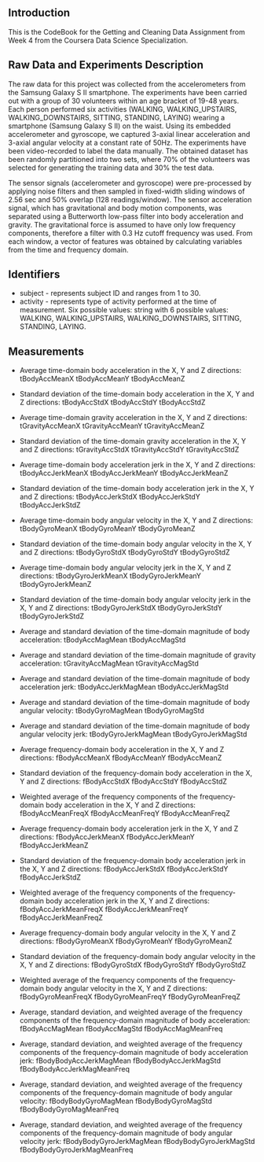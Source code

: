 ## Introduction

This is the CodeBook for the Getting and Cleaning Data Assignment from Week 4 from the Coursera Data Science Specialization.

## Raw Data and Experiments Description

The raw data for this project was collected from the accelerometers from the Samsung Galaxy S II smartphone. The experiments have been carried out with a group of 30 volunteers within an age bracket of 19-48 years. Each person performed six activities (WALKING, WALKING_UPSTAIRS, WALKING_DOWNSTAIRS, SITTING, STANDING, LAYING) wearing a smartphone (Samsung Galaxy S II) on the waist. Using its embedded accelerometer and gyroscope, we captured 3-axial linear acceleration and 3-axial angular velocity at a constant rate of 50Hz. The experiments have been video-recorded to label the data manually. The obtained dataset has been randomly partitioned into two sets, where 70% of the volunteers was selected for generating the training data and 30% the test data.

The sensor signals (accelerometer and gyroscope) were pre-processed by applying noise filters and then sampled in fixed-width sliding windows of 2.56 sec and 50% overlap (128 readings/window). The sensor acceleration signal, which has gravitational and body motion components, was separated using a Butterworth low-pass filter into body acceleration and gravity. The gravitational force is assumed to have only low frequency components, therefore a filter with 0.3 Hz cutoff frequency was used. From each window, a vector of features was obtained by calculating variables from the time and frequency domain.

## Identifiers

* subject - represents subject ID and ranges from 1 to 30.
* activity - represents type of activity performed at the time of measurement. Six possible values: string with 6 possible values: WALKING, WALKING_UPSTAIRS, WALKING_DOWNSTAIRS, SITTING, STANDING, LAYING.

## Measurements

* Average time-domain body acceleration in the X, Y and Z directions:
tBodyAccMeanX
tBodyAccMeanY
tBodyAccMeanZ

* Standard deviation of the time-domain body acceleration in the X, Y and Z directions:
tBodyAccStdX
tBodyAccStdY
tBodyAccStdZ

* Average time-domain gravity acceleration in the X, Y and Z directions:
tGravityAccMeanX
tGravityAccMeanY
tGravityAccMeanZ

* Standard deviation of the time-domain gravity acceleration in the X, Y and Z directions:
tGravityAccStdX
tGravityAccStdY
tGravityAccStdZ

* Average time-domain body acceleration jerk in the X, Y and Z directions:
tBodyAccJerkMeanX
tBodyAccJerkMeanY
tBodyAccJerkMeanZ

* Standard deviation of the time-domain body acceleration jerk in the X, Y and Z directions:
tBodyAccJerkStdX
tBodyAccJerkStdY
tBodyAccJerkStdZ

* Average time-domain body angular velocity in the X, Y and Z directions:
tBodyGyroMeanX
tBodyGyroMeanY
tBodyGyroMeanZ

* Standard deviation of the time-domain body angular velocity in the X, Y and Z directions:
tBodyGyroStdX
tBodyGyroStdY
tBodyGyroStdZ

* Average time-domain body angular velocity jerk in the X, Y and Z directions:
tBodyGyroJerkMeanX
tBodyGyroJerkMeanY
tBodyGyroJerkMeanZ

* Standard deviation of the time-domain body angular velocity jerk in the X, Y and Z directions:
tBodyGyroJerkStdX
tBodyGyroJerkStdY
tBodyGyroJerkStdZ

* Average and standard deviation of the time-domain magnitude of body acceleration:
tBodyAccMagMean
tBodyAccMagStd

* Average and standard deviation of the time-domain magnitude of gravity acceleration:
tGravityAccMagMean
tGravityAccMagStd

* Average and standard deviation of the time-domain magnitude of body acceleration jerk:
tBodyAccJerkMagMean
tBodyAccJerkMagStd

* Average and standard deviation of the time-domain magnitude of body angular velocity:
tBodyGyroMagMean
tBodyGyroMagStd

* Average and standard deviation of the time-domain magnitude of body angular velocity jerk:
tBodyGyroJerkMagMean
tBodyGyroJerkMagStd

* Average frequency-domain body acceleration in the X, Y and Z directions:
fBodyAccMeanX
fBodyAccMeanY
fBodyAccMeanZ

* Standard deviation of the frequency-domain body acceleration in the X, Y and Z directions:
fBodyAccStdX
fBodyAccStdY
fBodyAccStdZ

* Weighted average of the frequency components of the frequency-domain body acceleration in the X, Y and Z directions:
fBodyAccMeanFreqX
fBodyAccMeanFreqY
fBodyAccMeanFreqZ

* Average frequency-domain body acceleration jerk in the X, Y and Z directions:
fBodyAccJerkMeanX
fBodyAccJerkMeanY
fBodyAccJerkMeanZ

* Standard deviation of the frequency-domain body acceleration jerk in the X, Y and Z directions:
fBodyAccJerkStdX
fBodyAccJerkStdY
fBodyAccJerkStdZ

* Weighted average of the frequency components of the frequency-domain body acceleration jerk in the X, Y and Z directions:
fBodyAccJerkMeanFreqX
fBodyAccJerkMeanFreqY
fBodyAccJerkMeanFreqZ

* Average frequency-domain body angular velocity in the X, Y and Z directions:
fBodyGyroMeanX
fBodyGyroMeanY
fBodyGyroMeanZ

* Standard deviation of the frequency-domain body angular velocity in the X, Y and Z directions:
fBodyGyroStdX
fBodyGyroStdY
fBodyGyroStdZ

* Weighted average of the frequency components of the frequency-domain body angular velocity in the X, Y and Z directions:
fBodyGyroMeanFreqX
fBodyGyroMeanFreqY
fBodyGyroMeanFreqZ

* Average, standard deviation, and weighted average of the frequency components of the frequency-domain magnitude of body acceleration:
fBodyAccMagMean
fBodyAccMagStd
fBodyAccMagMeanFreq

* Average, standard deviation, and weighted average of the frequency components of the frequency-domain magnitude of body acceleration jerk:
fBodyBodyAccJerkMagMean
fBodyBodyAccJerkMagStd
fBodyBodyAccJerkMagMeanFreq

* Average, standard deviation, and weighted average of the frequency components of the frequency-domain magnitude of body angular velocity:
fBodyBodyGyroMagMean
fBodyBodyGyroMagStd
fBodyBodyGyroMagMeanFreq

* Average, standard deviation, and weighted average of the frequency components of the frequency-domain magnitude of body angular velocity jerk:
fBodyBodyGyroJerkMagMean
fBodyBodyGyroJerkMagStd
fBodyBodyGyroJerkMagMeanFreq



